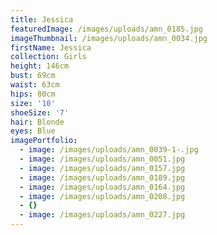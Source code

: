 ```yaml
---
title: Jessica
featuredImage: /images/uploads/amn_0185.jpg
imageThumbnail: /images/uploads/amn_0034.jpg
firstName: Jessica
collection: Girls
height: 146cm
bust: 69cm
waist: 63cm
hips: 80cm
size: '10'
shoeSize: '7'
hair: Blonde
eyes: Blue
imagePortfolio:
  - image: /images/uploads/amn_0039-1-.jpg
  - image: /images/uploads/amn_0051.jpg
  - image: /images/uploads/amn_0157.jpg
  - image: /images/uploads/amn_0189.jpg
  - image: /images/uploads/amn_0164.jpg
  - image: /images/uploads/amn_0208.jpg
  - {}
  - image: /images/uploads/amn_0227.jpg
---
```


